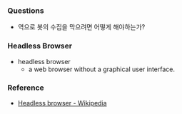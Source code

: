 ### Questions

- 역으로 봇의 수집을 막으려면 어떻게 해야하는가?

### Headless Browser

- headless browser
  - a web browser without a graphical user interface.

### Reference

- [Headless browser - Wikipedia](https://en.wikipedia.org/wiki/Headless_browser)
